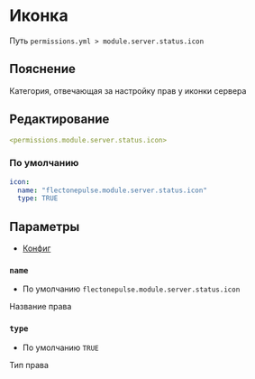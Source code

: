 # Иконка
Путь `permissions.yml > module.server.status.icon`

## Пояснение
Категория, отвечающая за настройку прав у иконки сервера

## Редактирование
```yaml
<permissions.module.server.status.icon>
```

### По умолчанию
```yaml
icon:
  name: "flectonepulse.module.server.status.icon"
  type: TRUE
```

## Параметры

- [Конфиг](/en/config/module/server/status/icon/)

### `name`
- По умолчанию `flectonepulse.module.server.status.icon`

Название права

### `type`
- По умолчанию `TRUE`

Тип права

<!--@include: @/en/parts/permission.md-->

